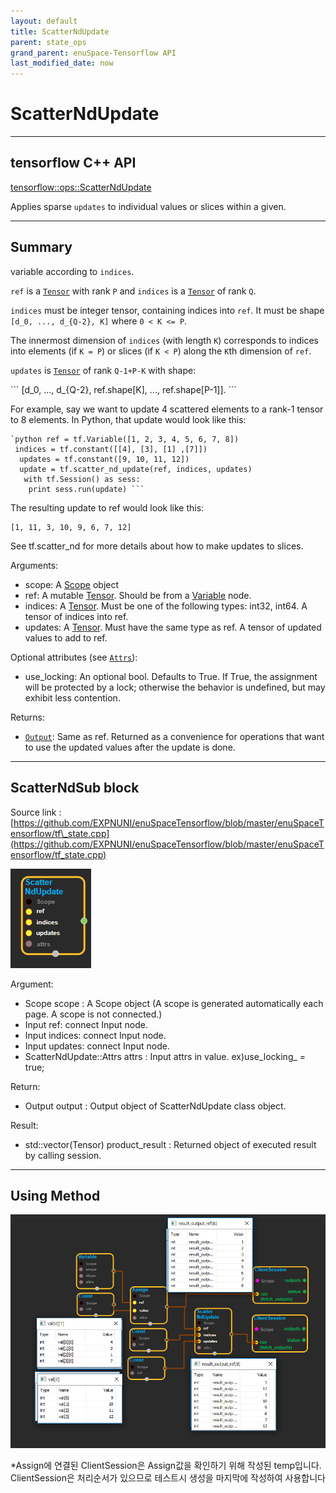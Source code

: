 ```yaml
--- 
layout: default 
title: ScatterNdUpdate 
parent: state_ops 
grand_parent: enuSpace-Tensorflow API 
last_modified_date: now 
--- 
```


# ScatterNdUpdate

---

## tensorflow C++ API

[tensorflow::ops::ScatterNdUpdate](https://www.tensorflow.org/api_docs/cc/class/tensorflow/ops/scatter-nd-update) 

Applies sparse `updates` to individual values or slices within a given.

---

## Summary

variable according to `indices`.

`ref` is a [`Tensor`](https://www.tensorflow.org/api_docs/cc/class/tensorflow/tensor.html#classtensorflow_1_1_tensor) with rank `P` and `indices` is a [`Tensor`](https://www.tensorflow.org/api_docs/cc/class/tensorflow/tensor.html#classtensorflow_1_1_tensor) of rank `Q`.

`indices` must be integer tensor, containing indices into `ref`. It must be shape `[d_0, ..., d_{Q-2}, K]` where `0 < K <= P`.

The innermost dimension of `indices` \(with length `K`\) corresponds to indices into elements \(if `K = P`\) or slices \(if `K < P`\) along the `K`th dimension of `ref`.

`updates` is [`Tensor`](https://www.tensorflow.org/api_docs/cc/class/tensorflow/tensor.html#classtensorflow_1_1_tensor) of rank `Q-1+P-K` with shape:

\`\`\` \[d\_0, ..., d\_{Q-2}, ref.shape\[K\], ..., ref.shape\[P-1\]\]. \`\`\`

For example, say we want to update 4 scattered elements to a rank-1 tensor to 8 elements. In Python, that update would look like this:

    `python ref = tf.Variable([1, 2, 3, 4, 5, 6, 7, 8])
     indices = tf.constant([[4], [3], [1] ,[7]])
      updates = tf.constant([9, 10, 11, 12]) 
      update = tf.scatter_nd_update(ref, indices, updates)
       with tf.Session() as sess:
        print sess.run(update) ```

The resulting update to ref would look like this:

```
[1, 11, 3, 10, 9, 6, 7, 12]
```

See tf.scatter\_nd for more details about how to make updates to slices.

Arguments:

* scope: A [Scope](https://www.tensorflow.org/api_docs/cc/class/tensorflow/scope.html#classtensorflow_1_1_scope) object
* ref: A mutable [Tensor](https://www.tensorflow.org/api_docs/cc/class/tensorflow/tensor.html#classtensorflow_1_1_tensor). Should be from a [Variable](https://www.tensorflow.org/api_docs/cc/class/tensorflow/ops/variable.html#classtensorflow_1_1ops_1_1_variable) node.
* indices: A [Tensor](https://www.tensorflow.org/api_docs/cc/class/tensorflow/tensor.html#classtensorflow_1_1_tensor). Must be one of the following types: int32, int64. A tensor of indices into ref.
* updates: A [Tensor](https://www.tensorflow.org/api_docs/cc/class/tensorflow/tensor.html#classtensorflow_1_1_tensor). Must have the same type as ref. A tensor of updated values to add to ref.

Optional attributes \(see [`Attrs`](https://www.tensorflow.org/api_docs/cc/struct/tensorflow/ops/scatter-nd-update/attrs.html#structtensorflow_1_1ops_1_1_scatter_nd_update_1_1_attrs)\):

* use\_locking: An optional bool. Defaults to True. If True, the assignment will be protected by a lock; otherwise the behavior is undefined, but may exhibit less contention.

Returns:

* [`Output`](https://www.tensorflow.org/api_docs/cc/class/tensorflow/output.html#classtensorflow_1_1_output): Same as ref. Returned as a convenience for operations that want to use the updated values after the update is done.

---

## ScatterNdSub block

Source link : [https://github.com/EXPNUNI/enuSpaceTensorflow/blob/master/enuSpaceTensorflow/tf\_state.cpp](https://github.com/EXPNUNI/enuSpaceTensorflow/blob/master/enuSpaceTensorflow/tf_state.cpp)

![](./assets/state_op/ScatterNdUpdate1.jpg)

Argument:

* Scope scope : A Scope object \(A scope is generated automatically each page. A scope is not connected.\)
* Input ref: connect  Input node.
* Input indices: connect Input node.
* Input updates: connect Input node.
* ScatterNdUpdate::Attrs attrs : Input attrs in value. ex\)use\_locking\_ = true;

Return:

* Output output : Output object of ScatterNdUpdate class object.

Result:

* std::vector\(Tensor\) product\_result : Returned object of executed result by calling session.

---

## Using Method

![](./assets/state_op/ScatterNdUpdate2.jpg)

\*Assign에 연결된 ClientSession은 Assign값을 확인하기 위해 작성된 temp입니다. ClientSession은 처리순서가 있으므로 테스트시 생성을 마지막에 작성하여 사용합니다

